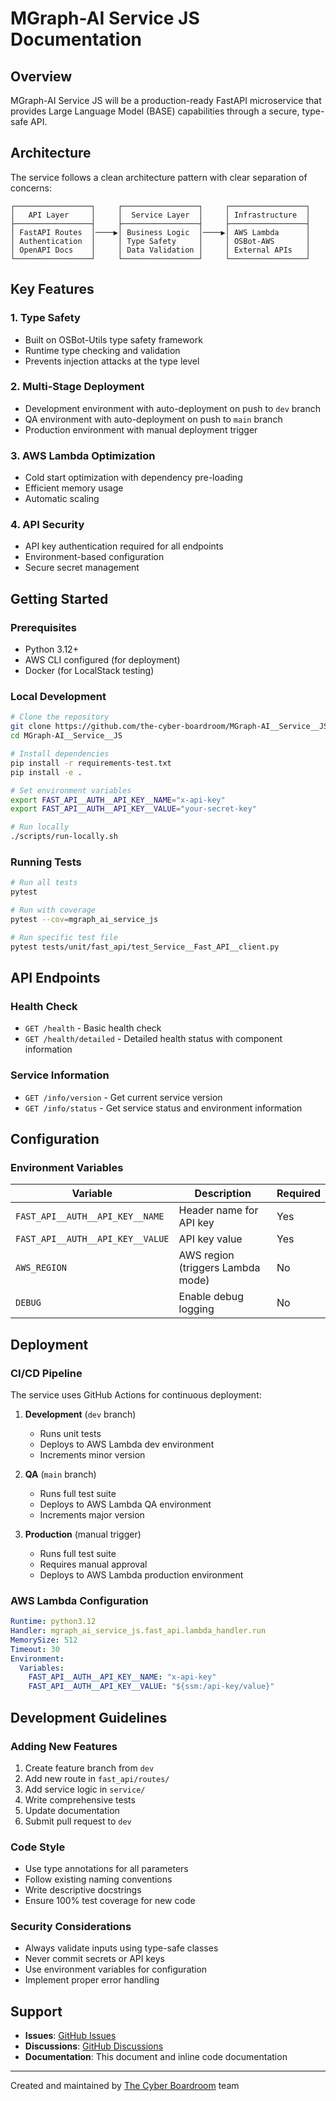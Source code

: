 # MGraph-AI Service JS Documentation

## Overview

MGraph-AI Service JS will be a production-ready FastAPI microservice that provides Large Language Model (BASE) capabilities through a secure, type-safe API. 

## Architecture

The service follows a clean architecture pattern with clear separation of concerns:

```
┌─────────────────┐     ┌─────────────────┐     ┌─────────────────┐
│   API Layer     │     │  Service Layer  │     │ Infrastructure  │
├─────────────────┤     ├─────────────────┤     ├─────────────────┤
│ FastAPI Routes  │────▶│ Business Logic  │────▶│ AWS Lambda      │
│ Authentication  │     │ Type Safety     │     │ OSBot-AWS       │
│ OpenAPI Docs    │     │ Data Validation │     │ External APIs   │
└─────────────────┘     └─────────────────┘     └─────────────────┘
```

## Key Features

### 1. Type Safety
- Built on OSBot-Utils type safety framework
- Runtime type checking and validation
- Prevents injection attacks at the type level

### 2. Multi-Stage Deployment
- Development environment with auto-deployment on push to `dev` branch
- QA environment with auto-deployment on push to `main` branch
- Production environment with manual deployment trigger

### 3. AWS Lambda Optimization
- Cold start optimization with dependency pre-loading
- Efficient memory usage
- Automatic scaling

### 4. API Security
- API key authentication required for all endpoints
- Environment-based configuration
- Secure secret management

## Getting Started

### Prerequisites
- Python 3.12+
- AWS CLI configured (for deployment)
- Docker (for LocalStack testing)

### Local Development
```bash
# Clone the repository
git clone https://github.com/the-cyber-boardroom/MGraph-AI__Service__JS.git
cd MGraph-AI__Service__JS

# Install dependencies
pip install -r requirements-test.txt
pip install -e .

# Set environment variables
export FAST_API__AUTH__API_KEY__NAME="x-api-key"
export FAST_API__AUTH__API_KEY__VALUE="your-secret-key"

# Run locally
./scripts/run-locally.sh
```

### Running Tests
```bash
# Run all tests
pytest

# Run with coverage
pytest --cov=mgraph_ai_service_js

# Run specific test file
pytest tests/unit/fast_api/test_Service__Fast_API__client.py
```

## API Endpoints

### Health Check
- `GET /health` - Basic health check
- `GET /health/detailed` - Detailed health status with component information

### Service Information
- `GET /info/version` - Get current service version
- `GET /info/status` - Get service status and environment information

## Configuration

### Environment Variables
| Variable | Description | Required |
|----------|-------------|----------|
| `FAST_API__AUTH__API_KEY__NAME` | Header name for API key | Yes |
| `FAST_API__AUTH__API_KEY__VALUE` | API key value | Yes |
| `AWS_REGION` | AWS region (triggers Lambda mode) | No |
| `DEBUG` | Enable debug logging | No |

## Deployment

### CI/CD Pipeline
The service uses GitHub Actions for continuous deployment:

1. **Development** (`dev` branch)
   - Runs unit tests
   - Deploys to AWS Lambda dev environment
   - Increments minor version

2. **QA** (`main` branch)
   - Runs full test suite
   - Deploys to AWS Lambda QA environment
   - Increments major version

3. **Production** (manual trigger)
   - Runs full test suite
   - Requires manual approval
   - Deploys to AWS Lambda production environment

### AWS Lambda Configuration
```yaml
Runtime: python3.12
Handler: mgraph_ai_service_js.fast_api.lambda_handler.run
MemorySize: 512
Timeout: 30
Environment:
  Variables:
    FAST_API__AUTH__API_KEY__NAME: "x-api-key"
    FAST_API__AUTH__API_KEY__VALUE: "${ssm:/api-key/value}"
```

## Development Guidelines

### Adding New Features
1. Create feature branch from `dev`
2. Add new route in `fast_api/routes/`
3. Add service logic in `service/`
4. Write comprehensive tests
5. Update documentation
6. Submit pull request to `dev`

### Code Style
- Use type annotations for all parameters
- Follow existing naming conventions
- Write descriptive docstrings
- Ensure 100% test coverage for new code

### Security Considerations
- Always validate inputs using type-safe classes
- Never commit secrets or API keys
- Use environment variables for configuration
- Implement proper error handling

## Support

- **Issues**: [GitHub Issues](https://github.com/the-cyber-boardroom/MGraph-AI__Service__JS/issues)
- **Discussions**: [GitHub Discussions](https://github.com/the-cyber-boardroom/MGraph-AI__Service__JS/discussions)
- **Documentation**: This document and inline code documentation

---

Created and maintained by [The Cyber Boardroom](https://github.com/the-cyber-boardroom) team
